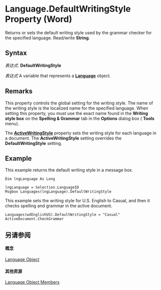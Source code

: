 
# Language.DefaultWritingStyle Property (Word)

Returns or sets the default writing style used by the grammar checker for the specified language. Read/write  **String**.


## Syntax

 _表达式_. **DefaultWritingStyle**

 _表达式_ A variable that represents a **[Language](0acc4a42-b4c2-a415-0e38-a049b085dc86.md)** object.


## Remarks

This property controls the global setting for the writing style. The name of the writing style is the localized name for the specified language. When setting this property, you must use the exact name found in the  **Writing style box** on the **Spelling &amp; Grammar** tab in the **Options** dialog box ( **Tools** menu).

The  **[ActiveWritingStyle](035c0872-8c0b-c95f-dd0c-893982304e0f.md)** property sets the writing style for each language in a document. The **ActiveWritingStyle** setting overrides the **DefaultWritingStyle** setting.


## Example

This example returns the default writing style in a message box.


```
Dim lngLanguage As Long 
 
lngLanguage = Selection.LanguageID 
Msgbox Languages(lngLanguage).DefaultWritingStyle
```

This example sets the writing style for U.S. English to Casual, and then it checks spelling and grammar in the active document.




```
Languages(wdEnglishUS).DefaultWritingStyle = "Casual" 
ActiveDocument.CheckGrammar
```


## 另请参阅


#### 概念


[Language Object](0acc4a42-b4c2-a415-0e38-a049b085dc86.md)
#### 其他资源


[Language Object Members](http://msdn.microsoft.com/library/71b8c7ea-bb8f-3fa7-73f7-f99485ab5d4a%28Office.15%29.aspx)